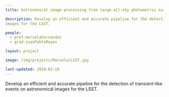 ```yaml
---
title: Astronomical image processing from large all-sky photometric surveys for the detection and measurement of transients 

description: Develop an efficient and accurate pipeline for the detection of transient-like events on astronomical
images for the LSST.

people:
  - prof-marcelahernandez
  - grad-juanPabloReyes

layout: project

image: /img/projects/Marcela/LSST.jpg

last-updated: 2018-02-19
---
```


Develop an efficient and accurate pipeline for the detection of transient-like events on astronomical
images for the LSST.
